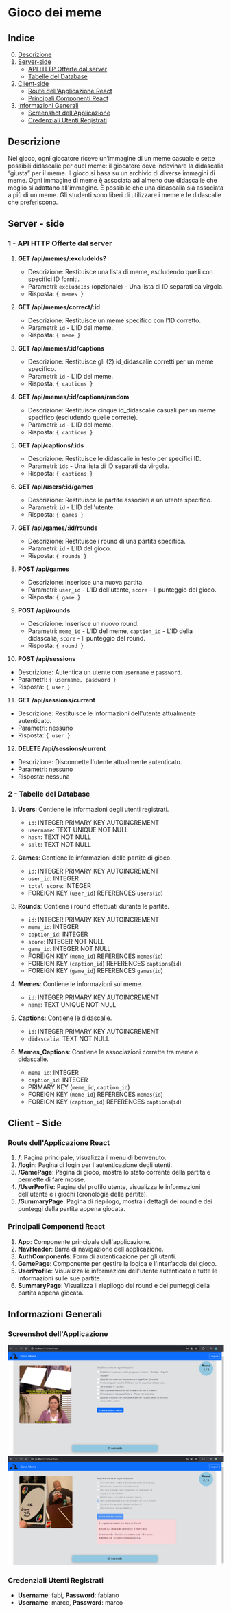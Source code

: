 # Gioco dei meme

## Indice 
0. [Descrizione](#descrizione)
1. [Server-side](#server-side)
   - [API HTTP Offerte dal server](#1---api-http-offerte-dal-server)
   - [Tabelle del Database](#2---tabelle-del-database)
2. [Client-side](#client---side)
   - [Route dell'Applicazione React](#route-dellapplicazione-react)
   - [Principali Componenti React](#principali-componenti-react)
3. [Informazioni Generali](#informazioni-generali)
   - [Screenshot dell'Applicazione](#screenshot-dellapplicazione)
   - [Credenziali Utenti Registrati](#credenziali-utenti-registrati)

## Descrizione

Nel gioco, ogni giocatore riceve un’immagine di un meme casuale e sette possibili didascalie per quel meme: il giocatore deve indovinare la didascalia “giusta” per il meme.
Il gioco si basa su un archivio di diverse immagini di meme. Ogni immagine di meme è associata ad almeno due didascalie che meglio si adattano all'immagine. È possibile che una didascalia sia associata a più di un meme. Gli studenti sono liberi di utilizzare i meme e le didascalie che preferiscono.


## Server - side
### 1 - API HTTP Offerte dal server

1. **GET /api/memes/:excludeIds?**
   - Descrizione: Restituisce una lista di meme, escludendo quelli con specifici ID forniti.
   - Parametri: `excludeIds` (opzionale) - Una lista di ID separati da virgola.
   - Risposta: `{ memes }`

2. **GET /api/memes/correct/:id**
   - Descrizione: Restituisce un meme specifico con l'ID corretto.
   - Parametri: `id` - L'ID del meme.
   - Risposta: `{ meme }`

3. **GET /api/memes/:id/captions**
   - Descrizione: Restituisce gli (2) id_didascalie corretti per un meme specifico.
   - Parametri: `id` - L'ID del meme.
   - Risposta: `{ captions }`

4. **GET /api/memes/:id/captions/random**
   - Descrizione: Restituisce cinque id_didascalie casuali per un meme specifico (escludendo quelle corrette).
   - Parametri: `id` - L'ID del meme.
   - Risposta: `{ captions }`

5. **GET /api/captions/:ids**
   - Descrizione: Restituisce le didascalie in testo per specifici ID.
   - Parametri: `ids` - Una lista di ID separati da virgola.
   - Risposta: `{ captions }`

6. **GET /api/users/:id/games**
   - Descrizione: Restituisce le partite associati a un utente specifico.
   - Parametri: `id` - L'ID dell'utente.
   - Risposta: `{ games }`

7. **GET /api/games/:id/rounds**
   - Descrizione: Restituisce i round di una partita specifica.
   - Parametri: `id` - L'ID del gioco.
   - Risposta: `{ rounds }`

8. **POST /api/games**
   - Descrizione: Inserisce una nuova partita.
   - Parametri: `user_id` - L'ID dell'utente, `score` - Il punteggio del gioco.
   - Risposta: `{ game }`

9. **POST /api/rounds**
   - Descrizione: Inserisce un nuovo round.
   - Parametri: `meme_id` - L'ID del meme, `caption_id` - L'ID della didascalia, `score` - Il punteggio del round.
   - Risposta: `{ round }`

10. **POST /api/sessions**
   - Descrizione: Autentica un utente con `username` e `password`.
   - Parametri: `{ username, password }`
   - Risposta: `{ user }`

11. **GET /api/sessions/current**
   - Descrizione: Restituisce le informazioni dell'utente attualmente autenticato.
   - Parametri: nessuno
   - Risposta: `{ user }`

12. **DELETE /api/sessions/current**
   - Descrizione: Disconnette l'utente attualmente autenticato.
   - Parametri: nessuno
   - Risposta: nessuna

### 2 - Tabelle del Database
1. **Users**: Contiene le informazioni degli utenti registrati.
   - `id`: INTEGER PRIMARY KEY AUTOINCREMENT
   - `username`: TEXT UNIQUE NOT NULL
   - `hash`: TEXT NOT NULL
   - `salt`: TEXT NOT NULL

2. **Games**: Contiene le informazioni delle partite di gioco.
   - `id`: INTEGER PRIMARY KEY AUTOINCREMENT
   - `user_id`: INTEGER
   - `total_score`: INTEGER
   - FOREIGN KEY (`user_id`) REFERENCES `users`(`id`)

3. **Rounds**: Contiene i round effettuati durante le partite.
   - `id`: INTEGER PRIMARY KEY AUTOINCREMENT
   - `meme_id`: INTEGER
   - `caption_id`: INTEGER
   - `score`: INTEGER NOT NULL
   - `game_id`: INTEGER NOT NULL
   - FOREIGN KEY (`meme_id`) REFERENCES `memes`(`id`)
   - FOREIGN KEY (`caption_id`) REFERENCES `captions`(`id`)
   - FOREIGN KEY (`game_id`) REFERENCES `games`(`id`)

4. **Memes**: Contiene le informazioni sui meme.
   - `id`: INTEGER PRIMARY KEY AUTOINCREMENT
   - `name`: TEXT UNIQUE NOT NULL

5. **Captions**: Contiene le didascalie.
   - `id`: INTEGER PRIMARY KEY AUTOINCREMENT
   - `didascalia`: TEXT NOT NULL

6. **Memes_Captions**: Contiene le associazioni corrette tra meme e didascalie.
   - `meme_id`: INTEGER
   - `caption_id`: INTEGER
   - PRIMARY KEY (`meme_id`, `caption_id`)
   - FOREIGN KEY (`meme_id`) REFERENCES `memes`(`id`)
   - FOREIGN KEY (`caption_id`) REFERENCES `captions`(`id`)
## Client - Side

### Route dell'Applicazione React

1. **/**: Pagina principale, visualizza il menu di benvenuto.
2. **/login**: Pagina di login per l'autenticazione degli utenti.
3. **/GamePage**: Pagina di gioco, mostra lo stato corrente della partita e permette di fare mosse.
4. **/UserProfile**: Pagina del profilo utente, visualizza le informazioni dell'utente e i giochi (cronologia delle partite).
5. **/SummaryPage**: Pagina di riepilogo, mostra i dettagli dei round e dei punteggi della partita appena giocata.

### Principali Componenti React

1. **App**: Componente principale dell'applicazione.
2. **NavHeader**: Barra di navigazione dell'applicazione.
3. **AuthComponents**: Form di autenticazione per gli utenti.
4. **GamePage**: Componente per gestire la logica e l'interfaccia del gioco.
5. **UserProfile**: Visualizza le informazioni dell'utente autenticato e tutte le informazioni sulle sue partite.
6. **SummaryPage**: Visualizza il riepilogo dei round e dei punteggi della partita appena giocata.

## Informazioni Generali

### Screenshot dell'Applicazione

![Screenshot 1](./immagini/screenshotReadMe/screenshot1.png)
![Screenshot 2](./immagini/screenshotReadMe/screenshot2.png)


### Credenziali Utenti Registrati

- **Username**: fabi, **Password**: fabiano
- **Username**: marco, **Password**: marco